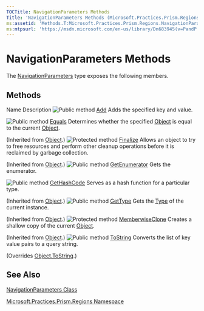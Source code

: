 ```yaml
---
TOCTitle: NavigationParameters Methods
Title: 'NavigationParameters Methods (Microsoft.Practices.Prism.Regions)'
ms:assetid: 'Methods.T:Microsoft.Practices.Prism.Regions.NavigationParameters'
ms:mtpsurl: 'https://msdn.microsoft.com/en-us/library/Dn683945(v=PandP.50)'
---
```


# NavigationParameters Methods

The [NavigationParameters](https://msdn.microsoft.com/en-us/library/microsoft.practices.prism.regions.navigationparameters(v=pandp.50)) type exposes the following members.

## Methods

Name
Description
![](https://msdn.microsoft.com/en-us/Dn683945.pubmethod(en-us,PandP.50).gif "Public method")
[Add](https://msdn.microsoft.com/en-us/library/microsoft.practices.prism.regions.navigationparameters.add(v=pandp.50))
Adds the specified key and value.

![](https://msdn.microsoft.com/en-us/Dn683945.pubmethod(en-us,PandP.50).gif "Public method")
[Equals](http://msdn2.microsoft.com/en-us/library/bsc2ak47)
Determines whether the specified [Object](http://msdn2.microsoft.com/en-us/library/e5kfa45b) is equal to the current [Object](http://msdn2.microsoft.com/en-us/library/e5kfa45b).

(Inherited from [Object](http://msdn2.microsoft.com/en-us/library/e5kfa45b).)
![](https://msdn.microsoft.com/en-us/Dn683945.protmethod(en-us,PandP.50).gif "Protected method")
[Finalize](http://msdn2.microsoft.com/en-us/library/4k87zsw7)
Allows an object to try to free resources and perform other cleanup operations before it is reclaimed by garbage collection.

(Inherited from [Object](http://msdn2.microsoft.com/en-us/library/e5kfa45b).)
![](https://msdn.microsoft.com/en-us/Dn683945.pubmethod(en-us,PandP.50).gif "Public method")
[GetEnumerator](https://msdn.microsoft.com/en-us/library/microsoft.practices.prism.regions.navigationparameters.getenumerator(v=pandp.50))
Gets the enumerator.

![](https://msdn.microsoft.com/en-us/Dn683945.pubmethod(en-us,PandP.50).gif "Public method")
[GetHashCode](http://msdn2.microsoft.com/en-us/library/zdee4b3y)
Serves as a hash function for a particular type.

(Inherited from [Object](http://msdn2.microsoft.com/en-us/library/e5kfa45b).)
![](https://msdn.microsoft.com/en-us/Dn683945.pubmethod(en-us,PandP.50).gif "Public method")
[GetType](http://msdn2.microsoft.com/en-us/library/dfwy45w9)
Gets the [Type](http://msdn2.microsoft.com/en-us/library/42892f65) of the current instance.

(Inherited from [Object](http://msdn2.microsoft.com/en-us/library/e5kfa45b).)
![](https://msdn.microsoft.com/en-us/Dn683945.protmethod(en-us,PandP.50).gif "Protected method")
[MemberwiseClone](http://msdn2.microsoft.com/en-us/library/57ctke0a)
Creates a shallow copy of the current [Object](http://msdn2.microsoft.com/en-us/library/e5kfa45b).

(Inherited from [Object](http://msdn2.microsoft.com/en-us/library/e5kfa45b).)
![](https://msdn.microsoft.com/en-us/Dn683945.pubmethod(en-us,PandP.50).gif "Public method")
[ToString](https://msdn.microsoft.com/en-us/library/microsoft.practices.prism.regions.navigationparameters.tostring(v=pandp.50))
Converts the list of key value pairs to a query string.

(Overrides [Object.ToString](http://msdn2.microsoft.com/en-us/library/7bxwbwt2).)

## See Also

[NavigationParameters Class](https://msdn.microsoft.com/en-us/library/microsoft.practices.prism.regions.navigationparameters(v=pandp.50))

[Microsoft.Practices.Prism.Regions Namespace](https://msdn.microsoft.com/en-us/library/microsoft.practices.prism.regions(v=pandp.50))